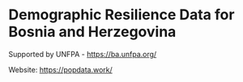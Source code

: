 # Demographic Resilience Data for Bosnia and Herzegovina
Supported by UNFPA - https://ba.unfpa.org/

Website: https://popdata.work/

